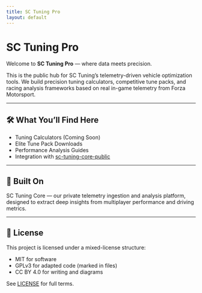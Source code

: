 ```yaml
---
title: SC Tuning Pro
layout: default
---
```


# SC Tuning Pro

Welcome to **SC Tuning Pro** — where data meets precision.

This is the public hub for SC Tuning’s telemetry-driven vehicle optimization tools. We build precision tuning calculators, competitive tune packs, and racing analysis frameworks based on real in-game telemetry from Forza Motorsport.

---

## 🛠️ What You’ll Find Here

- Tuning Calculators (Coming Soon)
- Elite Tune Pack Downloads
- Performance Analysis Guides
- Integration with [sc-tuning-core-public](https://github.com/sc-tuning-core-public)

---

## 🔧 Built On

SC Tuning Core — our private telemetry ingestion and analysis platform, designed to extract deep insights from multiplayer performance and driving metrics.

---

## 📜 License

This project is licensed under a mixed-license structure:
- MIT for software
- GPLv3 for adapted code (marked in files)
- CC BY 4.0 for writing and diagrams

See [LICENSE](./LICENSE) for full terms.
